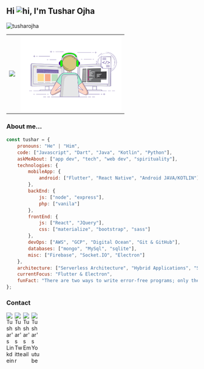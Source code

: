 ## Hi <img src="https://user-images.githubusercontent.com/1303154/88677602-1635ba80-d120-11ea-84d8-d263ba5fc3c0.gif" width="24px" alt="hi">, I'm Tushar Ojha


<img src="https://komarev.com/ghpvc/?username=tusharojha" alt="tusharojha" />

<table style="width:100%">
  <tr>
    <th><img src="https://github-readme-stats.vercel.app/api/top-langs/?username=tusharojha&layout=compact&hide=Ruby" /></th>
    <th><img align='right' src="https://github.com/tusharojha/tusharojha/blob/master/work.gif?raw=true" height="200" ></th>
  </tr>
</table>

### About me...  

```javascript
const tushar = {
    pronouns: "He" | "Him",
    code: ["Javascript", "Dart", "Java", "Kotlin", "Python"],
    askMeAbout: ["app dev", "tech", "web dev", "spirituality"],
    technologies: {
        mobileApp: {
            android: ["Flutter", "React Native", "Android JAVA/KOTLIN"]
        },
        backEnd: {
            js: ["node", "express"],
            php: ["vanila"]
        },
        frontEnd: {
            js: ["React", "JQuery"],
            css: ["materialize", "bootstrap", "sass"]
        },
        devOps: ["AWS", "GCP", "Digital Ocean", "Git & GitHub"],
        databases: ["mongo", "MySql", "sqlite"],
        misc: ["Firebase", "Socket.IO", "Electron"]
    },
    architecture: ["Serverless Architecture", "Hybrid Applications", "Single page applications"],
    currentFocus: "Flutter & Electron",
    funFact: "There are two ways to write error-free programs; only the third one works"
};
```
### Contact
<a href="https://linkedin.com/in/tusharojha2001" target="_blank">
  <img align="left" alt="Tushar's Linkdein" width="22px" src="https://cdn.jsdelivr.net/npm/simple-icons@v3/icons/linkedin.svg" />
</a>
<a href="https://twitter.com/techtusharojha" target="_blank">
  <img align="left" alt="Tushar's Twitter" width="22px" src="https://cdn.jsdelivr.net/npm/simple-icons@v3/icons/twitter.svg" />
</a>
<a href="mailto:tusharojha2001@gmail.com" target="_blank">
  <img align="left" alt="Tushar's Email" width="22px" src="https://cdn.jsdelivr.net/npm/simple-icons@v3/icons/gmail.svg" />
</a>
<a href="https://www.youtube.com/channel/UCFEI7zN-vQ9ct8IUAj4l8rw" target="_blank">
  <img align="left" alt="Tushar's Youtube" width="22px" src="https://cdn.jsdelivr.net/npm/simple-icons@v3/icons/youtube.svg" />
</a>
